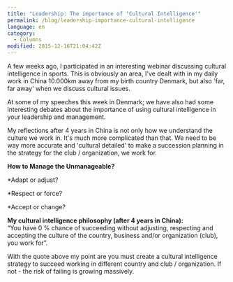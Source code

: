 ```yaml
---
title: "Leadership: The importance of 'Cultural Intelligence'"
permalink: /blog/leadership-importance-cultural-intelligence
language: en
category:
  - Columns
modified: 2015-12-16T21:04:42Z
---
```


A few weeks ago, I participated in an interesting webinar discussing cultural intelligence in sports. This is obviously an area, I've dealt with in my daily work in China 10.000km away from my birth country Denmark, but also 'far, far away' when we discuss cultural issues.

At some of my speeches this week in Denmark; we have also had some interesting debates about the importance of using cultural intelligence in your leadership and management.

My reflections after 4 years in China is not only how we understand the culture we work in. It's much more complicated than that. We need to be way more accurate and 'cultural detailed' to make a succession planning in the strategy for the club / organization, we work for.

  
**How to Manage the Unmanageable?**

\*Adapt or adjust?

\*Respect or force?

\*Accept or change?



**My cultural intelligence philosophy (after 4 years in China):**  
“You have 0 % chance of succeeding without adjusting, respecting and accepting the culture of the country, business and/or organization (club), you work for”.

With the quote above my point are you must create a cultural intelligence strategy to succeed working in different country and club / organization. If not - the risk of failing is growing massively.
